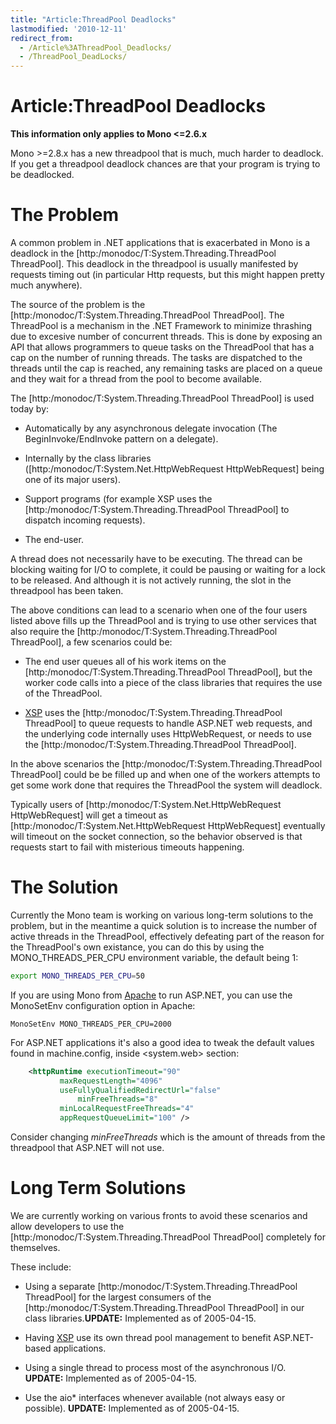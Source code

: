 ```yaml
---
title: "Article:ThreadPool Deadlocks"
lastmodified: '2010-12-11'
redirect_from:
  - /Article%3AThreadPool_Deadlocks/
  - /ThreadPool_DeadLocks/
---
```


Article:ThreadPool Deadlocks
============================

 **This information only applies to Mono \<=2.6.x**

Mono \>=2.8.x has a new threadpool that is much, much harder to deadlock. If you get a threadpool deadlock chances are that your program is trying to be deadlocked.

The Problem
===========

A common problem in .NET applications that is exacerbated in Mono is a deadlock in the [http:/monodoc/T:System.Threading.ThreadPool ThreadPool]. This deadlock in the threadpool is usually manifested by requests timing out (in particular Http requests, but this might happen pretty much anywhere).

The source of the problem is the [http:/monodoc/T:System.Threading.ThreadPool ThreadPool]. The ThreadPool is a mechanism in the .NET Framework to minimize thrashing due to excesive number of concurrent threads. This is done by exposing an API that allows programmers to queue tasks on the ThreadPool that has a cap on the number of running threads. The tasks are dispatched to the threads until the cap is reached, any remaining tasks are placed on a queue and they wait for a thread from the pool to become available.

The [http:/monodoc/T:System.Threading.ThreadPool ThreadPool] is used today by:

-   Automatically by any asynchronous delegate invocation (The BeginInvoke/EndInvoke pattern on a delegate).

-   Internally by the class libraries ([http:/monodoc/T:System.Net.HttpWebRequest HttpWebRequest] being one of its major users).

-   Support programs (for example XSP uses the [http:/monodoc/T:System.Threading.ThreadPool ThreadPool] to dispatch incoming requests).

-   The end-user.

A thread does not necessarily have to be executing. The thread can be blocking waiting for I/O to complete, it could be pausing or waiting for a lock to be released. And although it is not actively running, the slot in the threadpool has been taken.

The above conditions can lead to a scenario when one of the four users listed above fills up the ThreadPool and is trying to use other services that also require the [http:/monodoc/T:System.Threading.ThreadPool ThreadPool], a few scenarios could be:

-   The end user queues all of his work items on the [http:/monodoc/T:System.Threading.ThreadPool ThreadPool], but the worker code calls into a piece of the class libraries that requires the use of the ThreadPool.

-   [XSP](/ASP.NET) uses the [http:/monodoc/T:System.Threading.ThreadPool ThreadPool] to queue requests to handle ASP.NET web requests, and the underlying code internally uses HttpWebRequest, or needs to use the [http:/monodoc/T:System.Threading.ThreadPool ThreadPool].

In the above scenarios the [http:/monodoc/T:System.Threading.ThreadPool ThreadPool] could be be filled up and when one of the workers attempts to get some work done that requires the ThreadPool the system will deadlock.

Typically users of [http:/monodoc/T:System.Net.HttpWebRequest HttpWebRequest] will get a timeout as [http:/monodoc/T:System.Net.HttpWebRequest HttpWebRequest] eventually will timeout on the socket connection, so the behavior observed is that requests start to fail with misterious timeouts happening.

The Solution
============

Currently the Mono team is working on various long-term solutions to the problem, but in the meantime a quick solution is to increase the number of active threads in the ThreadPool, effectively defeating part of the reason for the ThreadPool's own existance, you can do this by using the MONO_THREADS_PER_CPU environment variable, the default being 1:

``` bash
export MONO_THREADS_PER_CPU=50
```

If you are using Mono from [Apache](http://www.apache.org/) to run ASP.NET, you can use the MonoSetEnv configuration option in Apache:

    MonoSetEnv MONO_THREADS_PER_CPU=2000

For ASP.NET applications it's also a good idea to tweak the default values found in machine.config, inside \<system.web\> section:

``` xml
    <httpRuntime executionTimeout="90"
           maxRequestLength="4096"
           useFullyQualifiedRedirectUrl="false"
               minFreeThreads="8"
           minLocalRequestFreeThreads="4"
           appRequestQueueLimit="100" />
```

Consider changing *minFreeThreads* which is the amount of threads from the threadpool that ASP.NET will not use.

Long Term Solutions
===================

We are currently working on various fronts to avoid these scenarios and allow developers to use the [http:/monodoc/T:System.Threading.ThreadPool ThreadPool] completely for themselves.

These include:

-   Using a separate [http:/monodoc/T:System.Threading.ThreadPool ThreadPool] for the largest consumers of the [http:/monodoc/T:System.Threading.ThreadPool ThreadPool] in our class libraries.**UPDATE:** Implemented as of 2005-04-15.

-   Having [XSP](/ASP.NET) use its own thread pool management to benefit ASP.NET-based applications.

-   Using a single thread to process most of the asynchronous I/O. **UPDATE:** Implemented as of 2005-04-15.

-   Use the aio\* interfaces whenever available (not always easy or possible). **UPDATE:** Implemented as of 2005-04-15.
